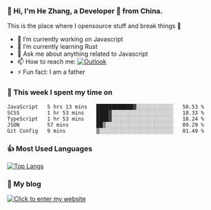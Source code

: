 ### 👋 Hi, I'm He Zhang, a Developer 🚀 from China.

This is the place where I opensource stuff and break things :rofl:

- 🔭  I’m currently working on Javascript
- 🌱  I’m currently learning Rust
- 💬  Ask me about anything related to Javascript
- 📫  How to reach me: [![Outlook](https://img.shields.io/badge/-Outlook-0078D4?style=flat&logo=Microsoft-Outlook&logoColor=white)](mailto:zhanghecool@outlook.com)
- ⚡  Fun fact: I am a father

### 💪 This week I spent my time on 
<!--START_SECTION:waka-->
```text
JavaScript   5 hrs 13 mins   ████████████▓░░░░░░░░░░░░   50.53 % 
SCSS         1 hr 53 mins    ████▓░░░░░░░░░░░░░░░░░░░░   18.33 % 
TypeScript   1 hr 53 mins    ████▓░░░░░░░░░░░░░░░░░░░░   18.24 % 
JSON         57 mins         ██▒░░░░░░░░░░░░░░░░░░░░░░   09.29 % 
Git Config   9 mins          ▒░░░░░░░░░░░░░░░░░░░░░░░░   01.49 % 
```
<!--END_SECTION:waka-->

### 👍 Most Used Languages
[![Top Langs](https://github-readme-stats.vercel.app/api/top-langs/?username=zhanghecool&layout=compact)](https://zhanghe.cool)

### 🌈 My blog 
[![Click to enter my website](https://cdn.jsdelivr.net/gh/zhanghecool/assets/images/gif/zhanghecools.gif)](https://zhanghe.cool)
